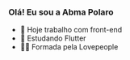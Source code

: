### Olá! Eu sou a Abma Polaro

- 🔭 Hoje trabalho com front-end
- 🌱 Estudando Flutter
- 👩‍🎓 Formada pela Lovepeople 


